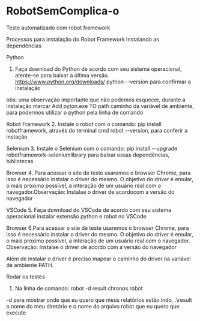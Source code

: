 # RobotSemComplica-o
 Teste automatizado com robot framework
 
Processos para instalação do Robot Framework
Instalando as dependências

Python
1. Faça download do Python de acordo com seu sistema operacional, atente-se para baixar a última versão. https://www.python.org/downloads/
python --version para confirmar a instalação

obs: uma observação importante que não podemos esquecer, durante a instalação marcar Add pyton.exe TO path
caminho da variável de ambiente, para podermos utilizar o python pela linha de comando 

Robot Framework
2. Instale o robot com o comando: pip install robotframework, através do terminal cmd
robot --version, para conferir a instação

Selenium
3. Instale o Selenium com o comando: pip install --upgrade robotframework-seleniumlibrary
para baixar essas dependências, bibliotecas

Browser
4. Para acessar o site de teste usaremos o browser Chrome, para isso é necessário instalar o driver do mesmo. O objetivo do driver é emular, o mais próximo possível, a interação de um usuário real com o navegador.Observação: Instalae o driver de acordocom a versão do navegador

VSCode
5. Faça download do VSCode de acordo com seu sistema operacional
instalar extensão python e robot no VSCode

Browser
6.Para acessar o site de teste usaremos o browser Chrome, para isso é necessário instalar o driver do mesmo. O objetivo do driver é emular, o mais próximo possível, a interação de um usuário real com o navegador.
Observação: Instalae o driver de acordo com a versão do navegador


Além de instalar o driver é preciso mapear o caminho do driver na variável de ambiente PATH.


Rodar os testes

1. Na linha de comando: robot -d result chronos.robot 

-d para mostrar onde que eu quero que meus relatórios estão indo, 
.\result o nome do meu diretório e o nome do arquivo robot que eu quero que execute













